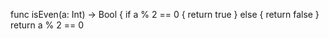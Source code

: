 
func isEven(a:  Int) -> Bool {
    if a % 2 == 0 {
        return true
    } else {
        return false
    }
    return a % 2 == 0
